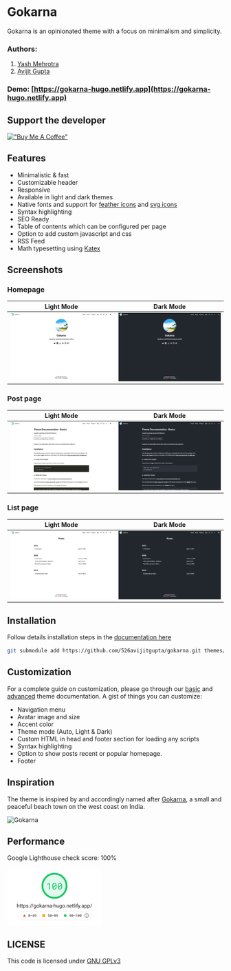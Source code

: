 # Gokarna

Gokarna is an opinionated theme with a focus on minimalism and simplicity.

### Authors:

1. [Yash Mehrotra](https://yashmehrotra.com)
2. [Avijit Gupta](https://twitter.com/526avijit)

### Demo: [https://gokarna-hugo.netlify.app](https://gokarna-hugo.netlify.app)

## Support the developer

[!["Buy Me A Coffee"](https://www.buymeacoffee.com/assets/img/custom_images/orange_img.png)](https://www.buymeacoffee.com/avijitgupta)

## Features

- Minimalistic & fast
- Customizable header
- Responsive
- Available in light and dark themes
- Native fonts and support for [feather icons](https://feathericons.com/) and [svg icons](https://gokarna-hugo.netlify.app/posts/theme-documentation-advanced/#icons-on-homepage)
- Syntax highlighting
- SEO Ready
- Table of contents which can be configured per page
- Option to add custom javascript and css
- RSS Feed
- Math typesetting using [Katex](https://gokarna-hugo.netlify.app/posts/theme-documentation-advanced/#katex)

## Screenshots

### Homepage

Light Mode                                                      | Dark Mode
:-------------------------:|:-------------------------:
![Light mode](https://raw.githubusercontent.com/526avijitgupta/gokarna/main/images/screenshot-light-home.png "Light mode") | ![Dark mode](https://raw.githubusercontent.com/526avijitgupta/gokarna/main/images/screenshot-dark-home.png "Dark mode")

### Post page

Light Mode                                                      | Dark Mode
:-------------------------:|:-------------------------:
![Light mode](https://raw.githubusercontent.com/526avijitgupta/gokarna/main/images/screenshot-light-post.png "Light mode") | ![Dark mode](https://raw.githubusercontent.com/526avijitgupta/gokarna/main/images/screenshot-dark-post.png "Dark mode")

### List page

Light Mode                                                      | Dark Mode
:-------------------------:|:-------------------------:
![Light mode](https://raw.githubusercontent.com/526avijitgupta/gokarna/main/images/screenshot-light-list.png "Light mode") | ![Dark mode](https://raw.githubusercontent.com/526avijitgupta/gokarna/main/images/screenshot-dark-list.png "Dark mode")



## Installation

Follow details installation steps in the [documentation here](https://gokarna-hugo.netlify.app/posts/theme-documentation-basics/#installation)

```sh
git submodule add https://github.com/526avijitgupta/gokarna.git themes/gokarna
```

## Customization

For a complete guide on customization, please go through our [basic](https://gokarna-hugo.netlify.app/posts/theme-documentation-basics/) and [advanced](https://gokarna-hugo.netlify.app/posts/theme-documentation-advanced/) theme documentation. A gist of things you can customize:

- Navigation menu
- Avatar image and size
- Accent color
- Theme mode (Auto, Light & Dark)
- Custom HTML in head and footer section for loading any scripts
- Syntax highlighting
- Option to show posts recent or popular homepage.
- Footer

## Inspiration

The theme is inspired by and accordingly named after [Gokarna](https://en.wikipedia.org/wiki/Gokarna,_Karnataka), a small and peaceful beach town on the west coast on India.

![Gokarna](https://raw.githubusercontent.com/526avijitgupta/gokarna/main/images/gokarna.jpg)

## Performance

Google Lighthouse check score: 100%

![Lighthouse Score](https://raw.githubusercontent.com/526avijitgupta/gokarna/main/images/lighthouse.png)

## LICENSE

This code is licensed under [GNU GPLv3](https://www.gnu.org/licenses/gpl-3.0.html)
